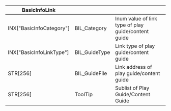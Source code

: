 | BasicInfoLink            |               |                                                     |
| ------------------------ | ------------- | --------------------------------------------------- |
| INX["BasicInfoCategory"] | BIL_Category  | Inum value of link type of play guide/content guide |
| INX["BasicInfoLinkType"] | BIL_GuideType | Link type of play guide/content guide               |
| STR[256]                 | BIL_GuideFile | Link address of play guide/content guide            |
| STR[256]                 | ToolTip       | Sublist of Play Guide/Content Guide                 |